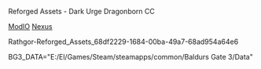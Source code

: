 Reforged Assets - Dark Urge Dragonborn CC

[ModIO](https://mod.io/g/baldursgate3/m/reforged-assets-dark-urge-dragonborn-cc-pack#description)
[Nexus](https://www.nexusmods.com/baldursgate3/mods/13313)

Rathgor-Reforged_Assets_68df2229-1684-00ba-49a7-68ad954a64e6

BG3_DATA="E:/El/Games/Steam/steamapps/common/Baldurs Gate 3/Data"
